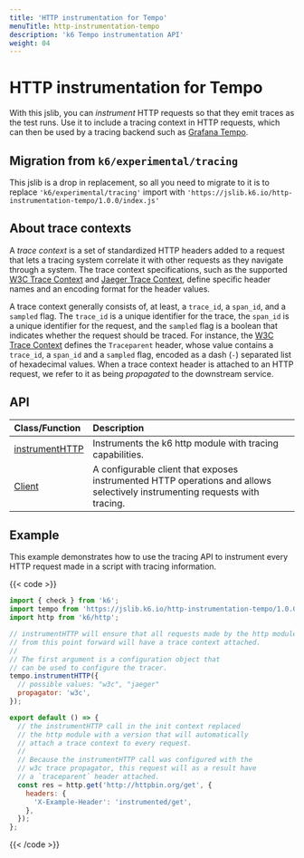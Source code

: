 ```yaml
---
title: 'HTTP instrumentation for Tempo'
menuTitle: http-instrumentation-tempo
description: 'k6 Tempo instrumentation API'
weight: 04
---
```


# HTTP instrumentation for Tempo

With this jslib, you can _instrument_ HTTP requests so that they emit traces as the test runs. Use it to include a tracing context in HTTP requests, which can then be used by a tracing backend such as [Grafana Tempo](https://grafana.com/docs/grafana-cloud/testing/k6/analyze-results/integration-with-grafana-cloud-traces/).

## Migration from `k6/experimental/tracing`

This jslib is a drop in replacement, so all you need to migrate to it is to replace `'k6/experimental/tracing'` import with `'https://jslib.k6.io/http-instrumentation-tempo/1.0.0/index.js'`


## About trace contexts

A _trace context_ is a set of standardized HTTP headers added to a request that lets a tracing system correlate it with other requests as they navigate through a system. The trace context specifications, such as the supported [W3C Trace Context](https://www.w3.org/TR/trace-context/) and [Jaeger Trace Context](https://www.jaegertracing.io/docs/1.21/client-libraries/#propagation-format), define specific header names and an encoding format for the header values.

A trace context generally consists of, at least, a `trace_id`, a `span_id`, and a `sampled` flag. The `trace_id` is a unique identifier for the trace, the `span_id` is a unique identifier for the request, and the `sampled` flag is a boolean that indicates whether the request should be traced. For instance, the [W3C Trace Context](https://www.w3.org/TR/trace-context/) defines the `Traceparent` header, whose value contains a `trace_id`, a `span_id` and a `sampled` flag, encoded as a dash (`-`) separated list of hexadecimal values. When a trace context header is attached to an HTTP request, we refer to it as being _propagated_ to the downstream service.

## API

| Class/Function                                                                                                            | Description                                                                                                                 |
| :------------------------------------------------------------------------------------------------------------------------ | :-------------------------------------------------------------------------------------------------------------------------- |
| [instrumentHTTP](https://grafana.com/docs/k6/<K6_VERSION>/javascript-api/jslib/http-instrumentation-tempo/instrumenthttp) | Instruments the k6 http module with tracing capabilities.                                                                   |
| [Client](https://grafana.com/docs/k6/<K6_VERSION>/javascript-api/jslib/http-instrumentation-tempo/client)                 | A configurable client that exposes instrumented HTTP operations and allows selectively instrumenting requests with tracing. |

## Example

This example demonstrates how to use the tracing API to instrument every HTTP request made in a script with tracing information.

{{< code >}}

```javascript
import { check } from 'k6';
import tempo from 'https://jslib.k6.io/http-instrumentation-tempo/1.0.0/index.js';
import http from 'k6/http';

// instrumentHTTP will ensure that all requests made by the http module
// from this point forward will have a trace context attached.
//
// The first argument is a configuration object that
// can be used to configure the tracer.
tempo.instrumentHTTP({
  // possible values: "w3c", "jaeger"
  propagator: 'w3c',
});

export default () => {
  // the instrumentHTTP call in the init context replaced
  // the http module with a version that will automatically
  // attach a trace context to every request.
  //
  // Because the instrumentHTTP call was configured with the
  // w3c trace propagator, this request will as a result have
  // a `traceparent` header attached.
  const res = http.get('http://httpbin.org/get', {
    headers: {
      'X-Example-Header': 'instrumented/get',
    },
  });
};
```

{{< /code >}}
